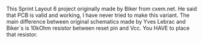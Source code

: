This Sprint Layout 6 project originally made by Biker from cxem.net. He said that PCB is valid and working, I have never tried to make this variant. The main difference between original schematics made by Yves Lebrac and Biker`s is 10kOhm resistor between reset pin and Vcc. You HAVE to place that resistor.